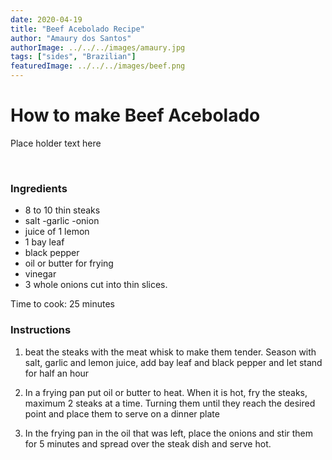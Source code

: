 ```yaml
---
date: 2020-04-19
title: "Beef Acebolado Recipe"
author: "Amaury dos Santos"
authorImage: ../../../images/amaury.jpg
tags: ["sides", "Brazilian"]
featuredImage: ../../../images/beef.png
---
```


# How to make Beef Acebolado

Place holder text here

<br/>

### Ingredients

- 8 to 10 thin steaks
- salt
  -garlic
  -onion
- juice of 1 lemon
- 1 bay leaf
- black pepper
- oil or butter for frying
- vinegar
- 3 whole onions cut into thin slices.

Time to cook: 25 minutes

### Instructions

1. beat the steaks with the meat whisk to make them tender. Season with salt, garlic and lemon juice, add bay leaf and black pepper and let stand for half an hour

2. In a frying pan put oil or butter to heat. When it is hot, fry the steaks, maximum 2 steaks at a time. Turning them until they reach the desired point and place them to serve on a dinner plate

3. In the frying pan in the oil that was left, place the onions and stir them for 5 minutes and spread over the steak dish and serve hot.
